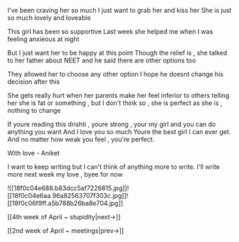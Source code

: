 
I've been craving her so much 
I just want to grab her and kiss her
She is just so much lovely and loveable

This girl has been so supportive
Last week she helped me when I was feeling anxieous at night

But I just want her to be happy at this point 
Though the relief is , she talked to her father about NEET and he said there are other options too 

They allowed her to choose any other option 
I hope he doesnt change his decision after this 

She gets really hurt when her parents make her feel inferior to others telling her she is fat or something , but I don't think so , she is perfect as she is , nothing to change 

If youre reading this drishti , youre strong , your my girl and you can do anything you want
And I love you so much 
Youre the best girl I can ever get.
And no matter how weak you feel , you're perfect.

With love - Aniket

I want to keep writing but I can't think of anything more to write. I'll write more next week my love , byee for now

![[18f0c04e688.b83dcc5af7226815.jpg]]![[18f0c04e6aa.96a82563707f303c.jpg]]![[18f0c06f9ff.a5b788b26ba8e704.jpg]]

[[4th week of April ~ stupidity|next->]]

[[2nd week of April ~ meetings|prev->]]